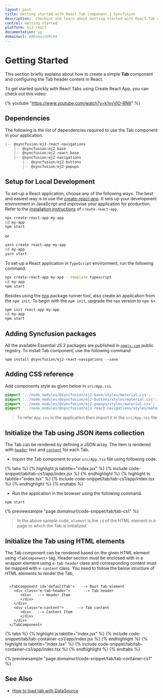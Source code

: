 ```yaml
---
layout: post
title: Getting started with React Tab component | Syncfusion
description:  Checkout and learn about Getting started with React Tab component of Syncfusion Essential JS 2 and more details.
control: Getting started 
platform: ej2-react
documentation: ug
domainurl: ##DomainURL##
---
```


# Getting Started

This section briefly explains about how to create a simple **Tab** component and configuring the Tab header content in React.

To get started quickly with React Tabs using Create React App, you can check out this video:

{% youtube "https://www.youtube.com/watch?v=k1yvVlO-RN8" %}

## Dependencies

The following is the list of dependencies required to use the Tab component in your application.

```javascript
|-- @syncfusion/ej2-react-navigations
    |-- @syncfusion/ej2-base
    |-- @syncfusion/ej2-react-base
    |-- @syncfusion/ej2-navigations
        |-- @syncfusion/ej2-buttons
        |-- @syncfusion/ej2-popups
```

## Setup for Local Development

To set-up a React application, choose any of the following ways. The best and easiest way is to use the [create-react-app](https://github.com/facebook/create-react-app). It sets up your development environment in JavaScript and improvise your application for production. Refer to the [installation instructions](https://github.com/facebook/create-react-app#creating-an-app) of `create-react-app`.

```bash
npx create-react-app my-app
cd my-app
npm start
```

or

```bash
yarn create react-app my-app
cd my-app
yarn start
```

To set-up a React application in `TypeScript` environment, run the following command.

```bash
npx create-react-app my-app --template typescript
cd my-app
npm start
```

Besides using the [npx](https://medium.com/@maybekatz/introducing-npx-an-npm-package-runner-55f7d4bd282b) package runner tool, also create an application from the `npm init`. To begin with the `npm init`, upgrade the `npm` version to `npm 6+`.

```bash
npm init react-app my-app
cd my-app
npm start
```

## Adding Syncfusion packages

All the available Essential JS 2 packages are published in [`npmjs.com`](https://www.npmjs.com/~syncfusionorg) public registry.
To install Tab component, use the following command

```
npm install @syncfusion/ej2-react-navigations --save
```

## Adding CSS reference

 Add components style as given below in `src/App.css`.

```css
@import '../node_modules/@syncfusion/ej2-base/styles/material.css';
@import '../node_modules/@syncfusion/ej2-buttons/styles/material.css';
@import '../node_modules/@syncfusion/ej2-popups/styles/material.css';
@import '../node_modules/@syncfusion/ej2-react-navigations/styles/material.css';

```

> To refer `App.css` in the application then import it in the `src/App.tsx` file

## Initialize the Tab using JSON items collection

The Tab can be rendered by defining a JSON array. The item is rendered with [`header`](https://ej2.syncfusion.com/react/documentation/api/tab/tabItem/#header) text and [`content`](https://ej2.syncfusion.com/react/documentation/api/tab/tabItem/#content) for each Tab.

* Import the Tab component to your `src/App.tsx` file using following code.

{% tabs %}
{% highlight js tabtitle="index.jsx" %}
{% include code-snippet/tab/tab-cs1/app/index.jsx %}
{% endhighlight %}
{% highlight ts tabtitle="index.tsx" %}
{% include code-snippet/tab/tab-cs1/app/index.tsx %}
{% endhighlight %}
{% endtabs %}


* Run the application in the browser using the following command.

```
npm start
```

 {% previewsample "page.domainurl/code-snippet/tab/tab-cs1" %}

> In the above sample code, `element` is the `id` of the HTML element in a page to which the Tab is initialized.

## Initialize the Tab using HTML elements

The Tab component can be rendered based on the given HTML element using `<TabComponent>` tag. Header section must be enclosed with in a wrapper element using `e-tab-header` class and corresponding content must be mapped with `e-content` class.
You need to follow the below structure of HTML elements to render the Tab,

```

  <TabComponent id='defaultTab'>   --> Root Tab element
    <div class="e-tab-header">      --> Tab header
       <div>   --> Header Item
       </div>
    </div>
    <div class="e-content">      --> Tab content
       <div>   --> Content Item
       </div>
    </div>
  </TabComponent>

```

{% tabs %}
{% highlight js tabtitle="index.jsx" %}
{% include code-snippet/tab/tab-container-cs1/app/index.jsx %}
{% endhighlight %}
{% highlight ts tabtitle="index.tsx" %}
{% include code-snippet/tab/tab-container-cs1/app/index.tsx %}
{% endhighlight %}
{% endtabs %}

 {% previewsample "page.domainurl/code-snippet/tab/tab-container-cs1" %}

## See Also

* [How to load tab with DataSource](./how-to/load-tab-with-data-source/)